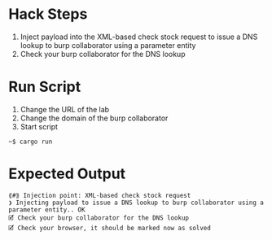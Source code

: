 # Hack Steps

1. Inject payload into the XML-based check stock request to issue a DNS lookup to burp collaborator using a parameter entity
2. Check your burp collaborator for the DNS lookup

# Run Script

1. Change the URL of the lab
2. Change the domain of the burp collaborator
3. Start script

```
~$ cargo run
```

# Expected Output

```
⟪#⟫ Injection point: XML-based check stock request
❯ Injecting payload to issue a DNS lookup to burp collaborator using a parameter entity.. OK
🗹 Check your burp collaborator for the DNS lookup
🗹 Check your browser, it should be marked now as solved
```
